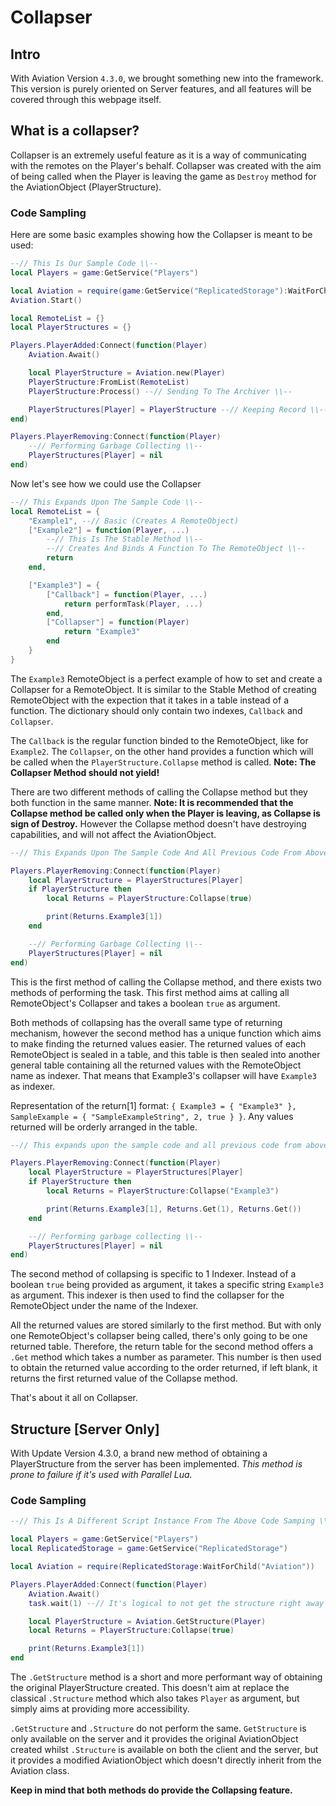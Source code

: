# Collapser

## Intro

With Aviation Version `4.3.0`, we brought something new into the framework. This version is purely oriented on Server features, and all features will be covered through this webpage itself.  

## What is a collapser?

Collapser is an extremely useful feature as it is a way of communicating with the remotes on the Player's behalf. Collapser was created with the aim of being called when the Player is leaving the game as `Destroy` method for the AviationObject (PlayerStructure).

### Code Sampling

Here are some basic examples showing how the Collapser is meant to be used:

```lua
--// This Is Our Sample Code \\--
local Players = game:GetService("Players")

local Aviation = require(game:GetService("ReplicatedStorage"):WaitForChild("Aviation"))
Aviation.Start()

local RemoteList = {}
local PlayerStructures = {}

Players.PlayerAdded:Connect(function(Player)
    Aviation.Await()

    local PlayerStructure = Aviation.new(Player)
    PlayerStructure:FromList(RemoteList)
    PlayerStructure:Process() --// Sending To The Archiver \\--

    PlayerStructures[Player] = PlayerStructure --// Keeping Record \\--
end)

Players.PlayerRemoving:Connect(function(Player)
    --// Performing Garbage Collecting \\--
    PlayerStructures[Player] = nil
end)
```

Now let's see how we could use the Collapser

```lua hl_lines="8-15"
--// This Expands Upon The Sample Code \\--
local RemoteList = {
    "Example1", --// Basic (Creates A RemoteObject)
    ["Example2"] = function(Player, ...)
        --// This Is The Stable Method \\--
        --// Creates And Binds A Function To The RemoteObject \\--
        return
    end,

    ["Example3"] = {
        ["Callback"] = function(Player, ...)
            return performTask(Player, ...)
        end,
        ["Collapser"] = function(Player)
            return "Example3"
        end
    }
}
```

The `Example3` RemoteObject is a perfect example of how to set and create a Collapser for a RemoteObject. It is similar to the Stable Method of creating RemoteObject with the expection that it takes in a table instead of a function. The dictionary should only contain two indexes, `Callback` and `Collapser`. 

The `Callback` is the regular function binded to the RemoteObject, like for `Example2`.
The `Collapser`, on the other hand provides a function which will be called when the `PlayerStructure.Collapse` method is called. **Note: The Collapser Method should not yield!**

There are two different methods of calling the Collapse method but they both function in the same manner. **Note: It is recommended that the Collapse method be called only when the Player is leaving, as Collapse is sign of Destroy.** However the Collapse method doesn't have destroying capabilities, and will not affect the AviationObject.

```lua hl_lines="6 8"
--// This Expands Upon The Sample Code And All Previous Code From Above \\--

Players.PlayerRemoving:Connect(function(Player)
    local PlayerStructure = PlayerStructures[Player]
    if PlayerStructure then
        local Returns = PlayerStructure:Collapse(true)

        print(Returns.Example3[1])
    end

    --// Performing Garbage Collecting \\--
    PlayerStructures[Player] = nil
end)
```

This is the first method of calling the Collapse method, and there exists two methods of performing the task. This first method aims at calling all RemoteObject's Collapser and takes a boolean `true` as argument.

Both methods of collapsing has the overall same type of returning mechanism, however the second method has a unique function which aims to make finding the returned values easier. The returned values of each RemoteObject is sealed in a table, and this table is then sealed into another general table containing all the returned values with the RemoteObject name as indexer. That means that Example3's collapser will have `Example3` as indexer.

Representation of the return[1] format: `{ Example3 = { "Example3" }, SampleExample = { "SampleExampleString", 2, true } }`. Any values returned will be orderly arranged in the table. 

```lua hl_lines="6 8"
--// This expands upon the sample code and all previous code from above \\--

Players.PlayerRemoving:Connect(function(Player)
    local PlayerStructure = PlayerStructures[Player]
    if PlayerStructure then
        local Returns = PlayerStructure:Collapse("Example3")

        print(Returns.Example3[1], Returns.Get(1), Returns.Get())
    end

    --// Performing garbage collecting \\--
    PlayerStructures[Player] = nil
end)

```

The second method of collapsing is specific to 1 Indexer. Instead of a boolean `true` being provided as argument, it takes a specific string `Example3` as argument. This indexer is then used to find the collapser for the RemoteObject under the name of the Indexer.

All the returned values are stored similarly to the first method. But with only one RemoteObject's collapser being called, there's only going to be one returned table. Therefore, the return table for the second method offers a `.Get` method which takes a number as parameter. This number is then used to obtain the returned value according to the order returned, if left blank, it returns the first returned value of the Collapse method.

That's about it all on Collapser.

## Structure [Server Only]

With Update Version 4.3.0, a brand new method of obtaining a PlayerStructure from the server has been implemented. *This method is prone to failure if it's used with Parallel Lua.*

### Code Sampling

```lua hl_lines="12-13"
--// This Is A Different Script Instance From The Above Code Samping \\--

local Players = game:GetService("Players")
local ReplicatedStorage = game:GetService("ReplicatedStorage")

local Aviation = require(ReplicatedStorage:WaitForChild("Aviation"))

Players.PlayerAdded:Connect(function(Player)
    Aviation.Await()
    task.wait(1) --// It's logical to not get the structure right away

    local PlayerStructure = Aviation.GetStructure(Player)
    local Returns = PlayerStructure:Collapse(true)

    print(Returns.Example3[1])
end
```

The `.GetStructure` method is a short and more performant way of obtaining the original PlayerStructure created. This doesn't aim at replace the classical `.Structure` method which also takes `Player` as argument, but simply aims at providing more accessibility.

`.GetStructure` and `.Structure` do not perform the same. `GetStructure` is only available on the server and it provides the original AviationObject created whilst `.Structure` is available on both the client and the server, but it provides a modified AviationObject which doesn't directly inherit from the Aviation class.

**Keep in mind that both methods do provide the Collapsing feature.**
